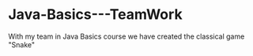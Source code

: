 Java-Basics---TeamWork
======================

With my team in Java Basics course we have created the classical game "Snake"
